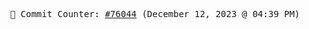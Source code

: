 <p align="center">
    <samp>
        📮 Commit Counter: <a href="https://github.com/Javascript-void0/Javascript-void0/commits/main">#76044</a> (December 12, 2023 @ 04:39 PM)
    </samp>
</p>